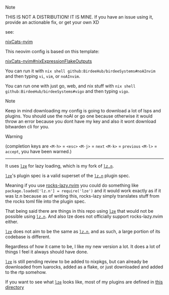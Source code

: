 > [!NOTE]
> THIS IS NOT A DISTRIBUTION! IT IS MINE.
> If you have an issue using it, provide an actionable fix, or get your own XD

see:

[nixCats-nvim](https://github.com/BirdeeHub/nixCats-nvim)

This neovim config is based on this template:

[nixCats-nvim#nixExpressionFlakeOutputs](https://github.com/BirdeeHub/nixCats-nvim/tree/main/nix/templates/nixExpressionFlakeOutputs)

You can run it with `nix shell github:BirdeeHub/birdeeSystems#noAInvim` and then typing `vi`, `vim`, or `noAInvim`.

You can run one with just go, web, and nix stuff with `nix shell github:BirdeeHub/birdeeSystems#vigo` and then typing `vigo`.

> [!NOTE]
> Keep in mind downloading my config is going to download a lot of lsps and plugins.
> You should use the noAI or go one because otherwise it would throw an error because you dont have my key and also it wont download bitwarden cli for you.


> [!WARNING]
> (completion keys are `<M-h>` = `<esc>` `<M-j>` = `next` `<M-k>` = `previous` `<M-l>` = `accept`, you have been warned.)

---

It uses [`lze`](https://github.com/BirdeeHub/lze) for lazy loading, which is my fork of [`lz.n`](https://github.com/nvim-neorocks/lz.n).

[`lze`](https://github.com/BirdeeHub/lze)'s plugin spec is a valid superset of the [`lz.n`](https://github.com/nvim-neorocks/lz.n) plugin spec.

Meaning if you use [rocks-lazy.nvim](https://github.com/nvim-neorocks/rocks-lazy.nvim) you could do something like `package.loaded['lz.n'] = require('lze')`
and it would work exactly as if it was lz.n because as of writing this, rocks-lazy simply translates stuff from the rocks toml file
into the plugin spec.

That being said there are things in this repo using [`lze`](https://github.com/BirdeeHub/lze) that would not be possible using [`lz.n`](https://github.com/nvim-neorocks/lz.n).
And also lze does not officially support rocks-lazy.nvim either.

[`lze`](https://github.com/BirdeeHub/lze) does not aim to be the same as [`lz.n`](https://github.com/nvim-neorocks/lz.n), and as such, a large portion of its codebase is different.

Regardless of how it came to be, I like my new version a lot. It does a lot of things I feel it always should have done.

[`lze`](https://github.com/BirdeeHub/lze) is still pending review to be added to nixpkgs, but can already be downloaded from luarocks, added as a flake, or just downloaded and added to the rtp somehow.

If you want to see what [`lze`](https://github.com/BirdeeHub/lze) looks like, most of my plugins are defined in [this directory](./lua/birdee/plugins)
